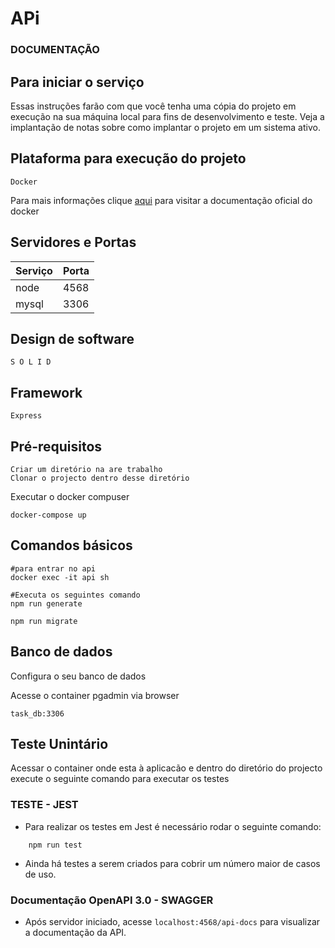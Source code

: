 # APi
### DOCUMENTAÇÃO


## Para iniciar o serviço 
Essas instruções farão com que você tenha uma cópia do projeto em execução na sua máquina local para fins de desenvolvimento e teste. Veja a implantação de notas sobre como implantar o projeto em um sistema ativo.

## Plataforma para execução do projeto

```
Docker
```
Para mais informações clique [aqui](https://docs.docker.com/) para visitar a documentação oficial do docker

## Servidores e Portas 
| Serviço | Porta  |
|--|--|
| node | 4568 |
| mysql | 3306 |

## Design de software


```
S O L I D 
```

## Framework

```
Express
```

## Pré-requisitos

```
Criar um diretório na are trabalho
Clonar o projecto dentro desse diretório
```

Executar o docker compuser
```
docker-compose up 
```

## Comandos básicos 

```
#para entrar no api
docker exec -it api sh

#Executa os seguintes comando
npm run generate

npm run migrate
```

## Banco de dados
Configura o seu banco de dados 

Acesse o container pgadmin via browser

```
task_db:3306
```

## Teste Unintário  

Acessar o container onde esta à aplicacão e dentro do diretório do projecto execute o seguinte comando para executar os testes

### TESTE - JEST

- Para realizar os testes em Jest é necessário rodar o seguinte comando:
```
    npm run test
``` 
- Ainda há testes a serem criados para cobrir um número maior de casos de uso.


### Documentação OpenAPI 3.0 - SWAGGER

- Após servidor iniciado, acesse `localhost:4568/api-docs` para visualizar a documentação da API.
